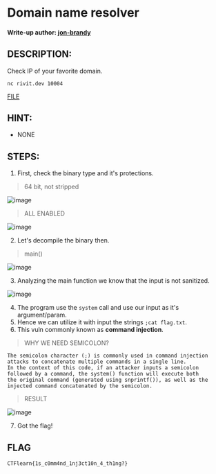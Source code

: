 # Domain name resolver
#### Write-up author: [jon-brandy](https://github.com/jon-brandy)
## DESCRIPTION:
Check IP of your favorite domain.

`nc rivit.dev 10004`

[FILE](https://github.com/Bread-Yolk/ctflearnwu/blob/219c3f872ee92e567d29e124b0c63dbaf5d44da4/Assets/Binex/Domain%20name%20resolver/task.tar.gz)

## HINT:
- NONE
## STEPS:
1. First, check the binary type and it's protections.

> 64 bit, not stripped

![image](https://user-images.githubusercontent.com/70703371/221830544-a849ccf1-34b5-4f8a-aa48-9abf06bc8ab6.png)


> ALL ENABLED

![image](https://user-images.githubusercontent.com/70703371/221830710-5053a7cd-7430-4a7e-90f7-52eb9be53892.png)


2. Let's decompile the binary then.

> main()

![image](https://user-images.githubusercontent.com/70703371/221830800-8d2ee7a0-47fb-46f0-bc87-a1fd9fcfa5f3.png)


3. Analyzing the main function we know that the input is not sanitized.

![image](https://user-images.githubusercontent.com/70703371/221831239-f6b386ba-265a-42f5-acc0-eb9789ad7236.png)


4. The program use the `system` call and use our input as it's argument/param.
5. Hence we can utilize it with input the strings `;cat flag.txt`.
6. This vuln commonly known as **command injection**.

> WHY WE NEED SEMICOLON?

```
The semicolon character (;) is commonly used in command injection attacks to concatenate multiple commands in a single line. 
In the context of this code, if an attacker inputs a semicolon followed by a command, the system() function will execute both 
the original command (generated using snprintf()), as well as the injected command concatenated by the semicolon.
```

> RESULT

![image](https://user-images.githubusercontent.com/70703371/221832156-203c62a0-245d-43e2-aced-816981a14b8c.png)


7. Got the flag!

## FLAG

```
CTFlearn{1s_c0mm4nd_1nj3ct10n_4_th1ng?}
```
